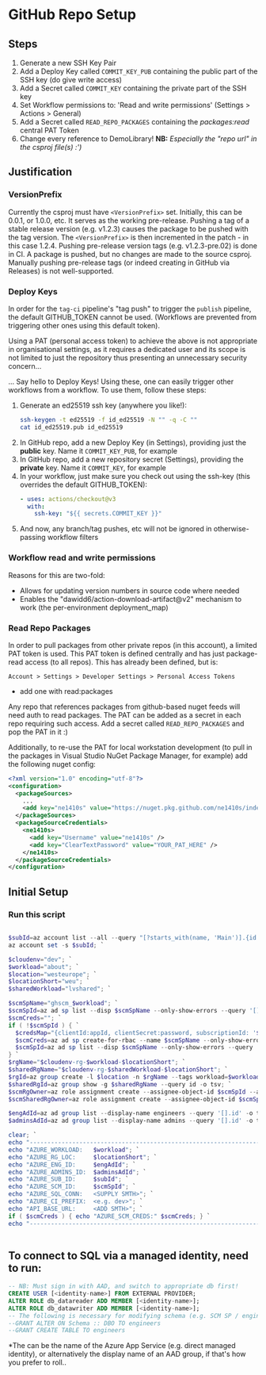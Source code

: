 # GitHub Repo Setup
## Steps
  1. Generate a new SSH Key Pair
  1. Add a Deploy Key called `COMMIT_KEY_PUB` containing the public part of the SSH key (do give write access)
  1. Add a Secret called `COMMIT_KEY` containing the private part of the SSH key
  1. Set Workflow permissions to: 'Read and write permissions' (Settings > Actions > General)
  1. Add a Secret called `READ_REPO_PACKAGES` containing the *packages:read* central PAT Token
  1. Change every reference to DemoLibrary! **NB:** *Especially the "repo url" in the csproj file(s) :')*

## Justification
### VersionPrefix
Currently the csproj must have `<VersionPrefix>` set. Initially, this can be 0.0.1, or 1.0.0, etc. It serves as the working pre-release. 
Pushing a tag of a stable release version (e.g. v1.2.3) causes the package to be pushed with the tag version. The `<VersionPrefix>` is then incremented in the patch - in this case 1.2.4.  Pushing pre-release version tags (e.g. v1.2.3-pre.02) is done in CI. A package is pushed, but no changes are made to the source csproj. Manually pushing pre-release tags (or indeed creating in GitHub via Releases) is not well-supported. 

### Deploy Keys
In order for the `tag-ci` pipeline's "tag push" to trigger the `publish` pipeline, the default GITHUB_TOKEN cannot be used. (Workflows are prevented from triggering other ones using this default token).

Using a PAT (personal access token) to achieve the above is not appropriate in organisational settings, as it requires a dedicated user and its scope is not limited to just the repository thus presenting an unnecessary security concern...

... Say hello to Deploy Keys! Using these, one can easily trigger other workflows from a workflow. To use them, follow these steps:
1. Generate an ed25519 ssh key (anywhere you like!):
    ```bash
    ssh-keygen -t ed25519 -f id_ed25519 -N "" -q -C ""
    cat id_ed25519.pub id_ed25519
    ```
1. In GitHub repo, add a new Deploy Key (in Settings), providing just the **public** key. Name it `COMMIT_KEY_PUB`, for example
1. In GitHub repo, add a new repository secret (Settings), providing the **private** key. Name it `COMMIT_KEY`, for example
1. In your workflow, just make sure you check out using the ssh-key (this overrides the default GITHUB_TOKEN):
    ```yml    
    - uses: actions/checkout@v3
      with:
        ssh-key: "${{ secrets.COMMIT_KEY }}"
    ```
1. And now, any branch/tag pushes, etc will not be ignored in otherwise-passing workflow filters

### Workflow read and write permissions
Reasons for this are two-fold: 
- Allows for updating version numbers in source code where needed
- Enables the "dawidd6/action-download-artifact@v2" mechanism to work (the per-environment deployment_map)

### Read Repo Packages
In order to pull packages from other private repos (in this account), a limited PAT token is used.
This PAT token is defined centrally and has just package-read access (to all repos). This has already been defined, but is:

`Account > Settings > Developer Settings > Personal Access Tokens`
- add one with read:packages

Any repo that references packages from github-based nuget feeds will need auth to read packages. The PAT can be added as a secret in each repo requiring such access. Add a secret called `READ_REPO_PACKAGES` and pop the PAT in it :)

Additionally, to re-use the PAT for local workstation development (to pull in the packages in Visual Studio NuGet Package Manager, for example) add the following nuget config:

```xml
<?xml version="1.0" encoding="utf-8"?>
<configuration>
  <packageSources>
    ...
    <add key="ne1410s" value="https://nuget.pkg.github.com/ne1410s/index.json" />
  </packageSources>
  <packageSourceCredentials>
    <ne1410s>
      <add key="Username" value="ne1410s" />
      <add key="ClearTextPassword" value="YOUR_PAT_HERE" />
    </ne1410s>
  </packageSourceCredentials>
</configuration>
```

## Initial Setup

### Run this script
```powershell

$subId=az account list --all --query "[?starts_with(name, 'Main')].{id:id}" -o tsv; `
az account set -s $subId; `

$cloudenv="dev"; `
$workload="about"; `
$location="westeurope"; `
$locationShort="weu"; `
$sharedWorkload="lvshared"; `

$scmSpName="ghscm_$workload"; `
$scmSpId=az ad sp list --disp $scmSpName --only-show-errors --query '[].id' -o tsv; `
$scmCreds=""; `
if ( !$scmSpId ) { `
  $credsMap="{clientId:appId, clientSecret:password, subscriptionId: '$subId', tenantId:tenant}"; `
  $scmCreds=az ad sp create-for-rbac --name $scmSpName --only-show-errors --query $credsMap; `
  $scmSpId=az ad sp list --disp $scmSpName --only-show-errors --query '[].id' -o tsv; `
} `
$rgName="$cloudenv-rg-$workload-$locationShort"; `
$sharedRgName="$cloudenv-rg-$sharedWorkload-$locationShort"; `
$rgId=az group create -l $location -n $rgName --tags workload=$workload env=$cloudenv --query id -o tsv; `
$sharedRgId=az group show -g $sharedRgName --query id -o tsv; `
$scmRgOwner=az role assignment create --assignee-object-id $scmSpId --assignee-principal-type ServicePrincipal --role owner --scope $rgId --only-show-errors; `
$scmSharedRgOwner=az role assignment create --assignee-object-id $scmSpId --assignee-principal-type ServicePrincipal --role owner --scope $sharedRgId --only-show-errors; `

$engAdId=az ad group list --display-name engineers --query '[].id' -o tsv; `
$adminsAdId=az ad group list --display-name admins --query '[].id' -o tsv; `

clear; `
echo "--------------------------------------------------------------------------------"; `
echo "AZURE_WORKLOAD:   $workload"; `
echo "AZURE_RG_LOC:     $locationShort"; `
echo "AZURE_ENG_ID:     $engAdId"; `
echo "AZURE_ADMINS_ID:  $adminsAdId"; `
echo "AZURE_SUB_ID:     $subId"; `
echo "AZURE_SCM_ID:     $scmSpId"; `
echo "AZURE_SQL_CONN:   <SUPPLY SMTH>"; `
echo "AZURE_CI_PREFIX:  <e.g. dev>"; `
echo "API_BASE_URL:     <ADD SMTH>"; `
if ( $scmCreds ) { echo "AZURE_SCM_CREDS:" $scmCreds; } `
echo "--------------------------------------------------------------------------------"; `
 
```

## To connect to SQL via a managed identity, need to run:

```sql
-- NB: Must sign in with AAD, and switch to appropriate db first!
CREATE USER [<identity-name>] FROM EXTERNAL PROVIDER;
ALTER ROLE db_datareader ADD MEMBER [<identity-name>];
ALTER ROLE db_datawriter ADD MEMBER [<identity-name>];
-- The following is necessary for modifying schema (e.g. SCM SP / engineers running ef migrations bundle)
--GRANT ALTER ON Schema :: DBO TO engineers
--GRANT CREATE TABLE TO engineers
```

*The <identity-name> can be the name of the Azure App Service (e.g. direct managed identity),
or alternatively the display name of an AAD group, if that's how you prefer to roll..

